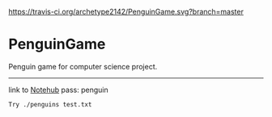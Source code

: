 https://travis-ci.org/archetype2142/PenguinGame.svg?branch=master
# PenguinGame 
Penguin game for computer science project.

<hr>

link to [Notehub](https://notehub.org/xp55y)
pass: penguin

`Try ./penguins test.txt`
